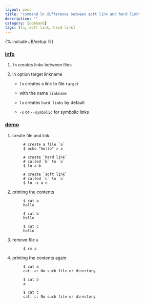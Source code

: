```yaml
---
layout: post
title: "command ln difference between soft link and hard link"
description: ""
category: [command]
tags: [ln, soft link, hard link]
---
```

{% include JB/setup %}

### [info](http://www.computerhope.com/unix/uln.htm)

1. `ln` creates links between files

1. ln option target linkname

    * `ln` creates a link to file `target`

    * with the name `linkname`

    * `ln` creates `hard links` by default

    * `-s` or `--symbolic` for symbolic links

### [demo](https://www.moreofless.co.uk/linux-difference-soft-symbolic-link-and-hard-link/)

1. create file and link

            # create a file `a`
            $ echo "hello" > a

            # create `hard link`
            # called `b` to `a`
            $ ln a b

            # create `soft link`
            # called `c` to `a`
            $ ln -s a c

1. printing the contents

            $ cat a
            hello

            $ cat b
            hello

            $ cat c
            hello

1. remove file `a`

            $ rm a

1. printing the contents again

            $ cat a
            cat: a: No such file or directory
            
            $ cat b
            a
            
            $ cat c
            cat: c: No such file or directory